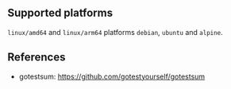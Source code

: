 <!-- markdownlint-disable MD041 -->

## Supported platforms

`linux/amd64` and `linux/arm64` platforms `debian`, `ubuntu` and `alpine`.

## References

- gotestsum: <https://github.com/gotestyourself/gotestsum>
